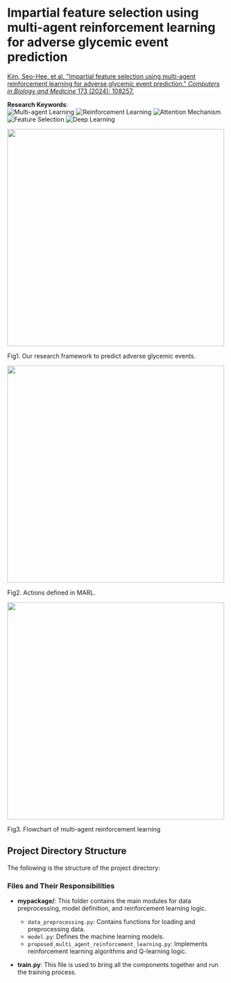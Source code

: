 # Impartial feature selection using multi-agent reinforcement learning for adverse glycemic event prediction

[Kim, Seo-Hee, et al. "Impartial feature selection using multi-agent reinforcement learning for adverse glycemic event prediction." *Computers in Biology and Medicine* 173 (2024): 108257.](https://www.sciencedirect.com/science/article/pii/S001048252400341X?casa_token=hLZXFbOh23cAAAAA:hcaI-JLB53Bpn26rhG8eHdc-xXn7YHzpkYiVDfgf24gAwUl0faagI2Ty1nY2Cp5ufdLYJsYs_nc)

**Research Keywords**:  
![Multi-agent Learning](https://img.shields.io/badge/Multi--agent%20Learning-008080?style=flat&logo=teamspeak&logoColor=white)
![Reinforcement Learning](https://img.shields.io/badge/Reinforcement%20Learning-FF4500?style=flat&logo=deepmind&logoColor=white)
![Attention Mechanism](https://img.shields.io/badge/Attention%20Mechanism-800080?style=flat&logo=googlescholar&logoColor=white)
![Feature Selection](https://img.shields.io/badge/Feature%20Selection-4682B4?style=flat&logo=octopusdeploy&logoColor=white)
![Deep Learning](https://img.shields.io/badge/Deep%20Learning-FF6F00?style=flat&logo=tensorflow&logoColor=white)
     
<img src="https://github.com/user-attachments/assets/9653abcf-3c77-483a-8348-29ea2732f2cc" width="500">
<p>Fig1. Our research framework to predict adverse glycemic events.</p>

<img src="https://github.com/user-attachments/assets/306046f7-7525-4b28-b372-daca4eadeb32" width="500">
<p>Fig2. Actions defined in MARL.</p>

<img src="https://github.com/user-attachments/assets/0d275e9c-c0ae-4a0f-92f3-d7b866e98c69" width="500">
<p>Fig3. Flowchart of multi-agent reinforcement learning</p>

## Project Directory Structure

The following is the structure of the project directory:


### Files and Their Responsibilities

- **mypackage/**: This folder contains the main modules for data preprocessing, model definition, and reinforcement learning logic.
  - `data_preprocessing.py`: Contains functions for loading and preprocessing data.
  - `model.py`: Defines the machine learning models.
  - `proposed_multi_agent_reinforcement_learning.py`: Implements reinforcement learning algorithms and Q-learning logic.
  
- **train.py**: This file is used to bring all the components together and run the training process.

